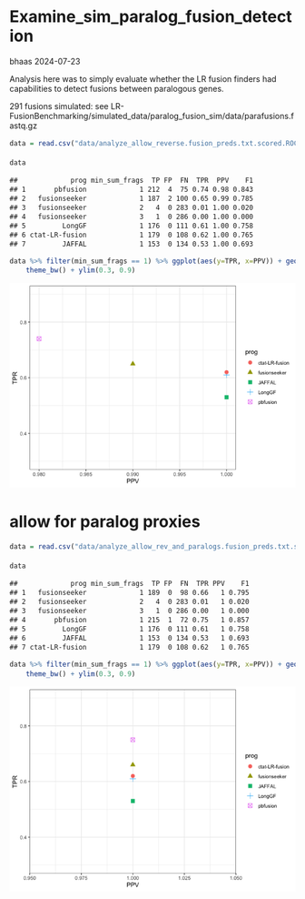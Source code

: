 Examine_sim_paralog_fusion_detection
================
bhaas
2024-07-23

Analysis here was to simply evaluate whether the LR fusion finders had
capabilities to detect fusions between paralogous genes.

291 fusions simulated: see
LR-FusionBenchmarking/simulated_data/paralog_fusion_sim/data/parafusions.fastq.gz

``` r
data = read.csv("data/analyze_allow_reverse.fusion_preds.txt.scored.ROC", header=T, sep="\t", stringsAsFactors = F)

data
```

    ##             prog min_sum_frags  TP FP  FN  TPR  PPV    F1
    ## 1       pbfusion             1 212  4  75 0.74 0.98 0.843
    ## 2   fusionseeker             1 187  2 100 0.65 0.99 0.785
    ## 3   fusionseeker             2   4  0 283 0.01 1.00 0.020
    ## 4   fusionseeker             3   1  0 286 0.00 1.00 0.000
    ## 5         LongGF             1 176  0 111 0.61 1.00 0.758
    ## 6 ctat-LR-fusion             1 179  0 108 0.62 1.00 0.765
    ## 7         JAFFAL             1 153  0 134 0.53 1.00 0.693

``` r
data %>% filter(min_sum_frags == 1) %>% ggplot(aes(y=TPR, x=PPV)) + geom_point(aes(shape=prog, color=prog), size=3) +
    theme_bw() + ylim(0.3, 0.9)
```

![](Examine_sim_paralog_fusion_detection_files/figure-gfm/unnamed-chunk-2-1.png)<!-- -->

# allow for paralog proxies

``` r
data = read.csv("data/analyze_allow_rev_and_paralogs.fusion_preds.txt.scored.ROC", header=T, sep="\t", stringsAsFactors = F)

data
```

    ##             prog min_sum_frags  TP FP  FN  TPR PPV    F1
    ## 1   fusionseeker             1 189  0  98 0.66   1 0.795
    ## 2   fusionseeker             2   4  0 283 0.01   1 0.020
    ## 3   fusionseeker             3   1  0 286 0.00   1 0.000
    ## 4       pbfusion             1 215  1  72 0.75   1 0.857
    ## 5         LongGF             1 176  0 111 0.61   1 0.758
    ## 6         JAFFAL             1 153  0 134 0.53   1 0.693
    ## 7 ctat-LR-fusion             1 179  0 108 0.62   1 0.765

``` r
data %>% filter(min_sum_frags == 1) %>% ggplot(aes(y=TPR, x=PPV)) + geom_point(aes(shape=prog, color=prog), size=3) +
    theme_bw() + ylim(0.3, 0.9)
```

![](Examine_sim_paralog_fusion_detection_files/figure-gfm/unnamed-chunk-4-1.png)<!-- -->
